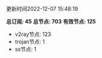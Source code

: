 更新时间2022-12-07 15:48:19

**总订阅: 45**
**总节点: 703**
**有效节点: 125**
- v2ray节点: 123
- trojan节点: 1
- ss节点: 1
